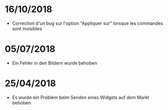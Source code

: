 # 16/10/2018

- Correction d'un bug sur l'option "Appliquer sur" lorsque les commandes sont invisibles

# 05/07/2018

- Ein Fehler in den Bildern wurde behoben

# 25/04/2018

- Es wurde ein Problem beim Senden eines Widgets auf dem Markt behoben
